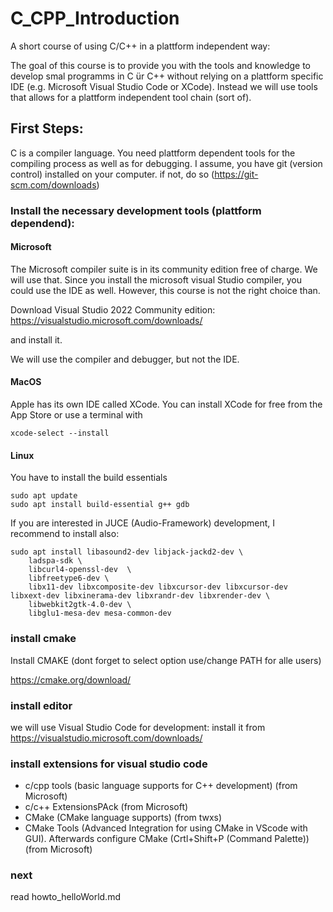 # C_CPP_Introduction
A short course of using C/C++ in a plattform independent way:

The goal of this course is to provide you with the tools and knowledge to develop smal programms in C ür C++ 
without relying on a plattform specific IDE (e.g. Microsoft Visual Studio Code or XCode). Instead we will use
tools that allows for a plattform independent tool chain (sort of).

## First Steps:
C is a compiler language. You need plattform dependent tools for the compiling process as well as for debugging.
I assume, you have git (version control) installed on your computer. if not, do so (https://git-scm.com/downloads)

### Install the necessary development tools (plattform dependend):

#### Microsoft
The Microsoft compiler suite is in its community edition free of charge. We will use that. Since you install the microsoft visual Studio compiler, you could use the IDE as well. However, this course is not the right choice than.

Download Visual Studio 2022 Community edition:
https://visualstudio.microsoft.com/downloads/

and install it. 

We will use the compiler and debugger, but not the IDE.

#### MacOS
Apple has its own IDE called XCode. You can install XCode for free from the App Store or use a terminal with
```shell
xcode-select --install
```

#### Linux
You have to install the build essentials

```shell
sudo apt update
sudo apt install build-essential g++ gdb
```

If you are interested in JUCE (Audio-Framework) development, I recommend to install also:

```shell
sudo apt install libasound2-dev libjack-jackd2-dev \
    ladspa-sdk \
    libcurl4-openssl-dev  \
    libfreetype6-dev \
    libx11-dev libxcomposite-dev libxcursor-dev libxcursor-dev libxext-dev libxinerama-dev libxrandr-dev libxrender-dev \
    libwebkit2gtk-4.0-dev \
    libglu1-mesa-dev mesa-common-dev
```

### install cmake
Install CMAKE (dont forget to select option use/change PATH for alle users)

https://cmake.org/download/


### install editor
we will use Visual Studio Code for development: 
install it from https://visualstudio.microsoft.com/downloads/

### install extensions for visual studio code

* c/cpp tools (basic language supports for C++ development) (from Microsoft)
* c/c++ ExtensionsPAck (from Microsoft)
* CMake (CMake language supports) (from twxs)
* CMake Tools (Advanced Integration for using CMake in VScode with GUI). Afterwards configure CMake (Crtl+Shift+P (Command Palette)) (from Microsoft)

### next

read howto_helloWorld.md



